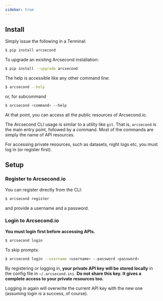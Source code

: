 ```yaml
---
sidebar: true
---
```


## Install

Simply issue the following in a Terminal:

```bash
$ pip install arcsecond
```

To upgrade an existing Arcsecond installation:

```bash
$ pip install --upgrade arcsecond
```

The help is accessible like any other command line:

```bash
$ arcsecond --help
```

or, for subcommand

```bash
$ arcsecond <command> --help
````

At that point, you can access all the public resources of Arcsecond.io.

The Arcsecond CLI usage is similar to a utility like `git`. That is,
`arcsecond` is the main entry point, followed by a command. Most of the
commands are simply the name of API resources.


For accessing private resources, such as datasets, night logs etc, you must
log in (or register first).

## Setup

### Register to Arcsecond.io

You can register directly from the CLI:
```bash
$ arcsecond register
```
and provide a username and a password.

### Login to Arcsecond.io

**You must login first before accessing APIs.** 

```bash
$ arcsecond login 
```

To skip prompts:

```bash
$ arcsecond login --username <username> --password <password>
```

By registering or logging in, **your private API key will be stored locally** 
in the config file in `~/.arcsecond.ini`. **Do not share this key. It gives a
complete access to your private resources too.**

Logging in again will overwrite the current API key with the new one 
(assuming login is a success, of course).
